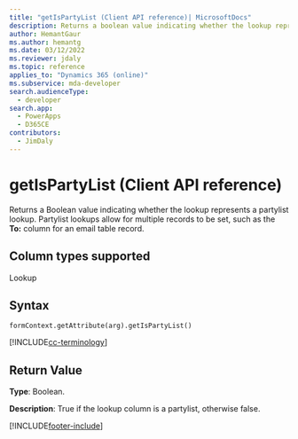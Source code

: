 ```yaml
---
title: "getIsPartyList (Client API reference)| MicrosoftDocs"
description: Returns a boolean value indicating whether the lookup represents a partylist lookup.
author: HemantGaur
ms.author: hemantg
ms.date: 03/12/2022
ms.reviewer: jdaly
ms.topic: reference
applies_to: "Dynamics 365 (online)"
ms.subservice: mda-developer
search.audienceType: 
  - developer
search.app: 
  - PowerApps
  - D365CE
contributors:
  - JimDaly
---
```

# getIsPartyList (Client API reference)

Returns a Boolean value indicating whether the lookup represents a partylist lookup. Partylist lookups allow for multiple records to be set, such as the **To:** column for an email table record.

## Column types supported

Lookup

## Syntax

`formContext.getAttribute(arg).getIsPartyList()`

[!INCLUDE[cc-terminology](../../../../data-platform/includes/cc-terminology.md)]

## Return Value

**Type**: Boolean. 

**Description**: True if the lookup column is a partylist, otherwise false.



[!INCLUDE[footer-include](../../../../../includes/footer-banner.md)]